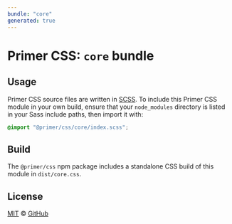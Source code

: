 ```yaml
---
bundle: "core"
generated: true
---
```


# Primer CSS: `core` bundle

## Usage

Primer CSS source files are written in [SCSS]. To include this Primer CSS module in your own build, ensure that your `node_modules` directory is listed in your Sass include paths, then import it with:

```scss
@import "@primer/css/core/index.scss";
```

## Build

The `@primer/css` npm package includes a standalone CSS build of this module in `dist/core.css`.

## License

[MIT](https://github.com/primer/css/blob/master/LICENSE) &copy; [GitHub](https://github.com/)


[scss]: https://sass-lang.com/documentation/syntax#scss
